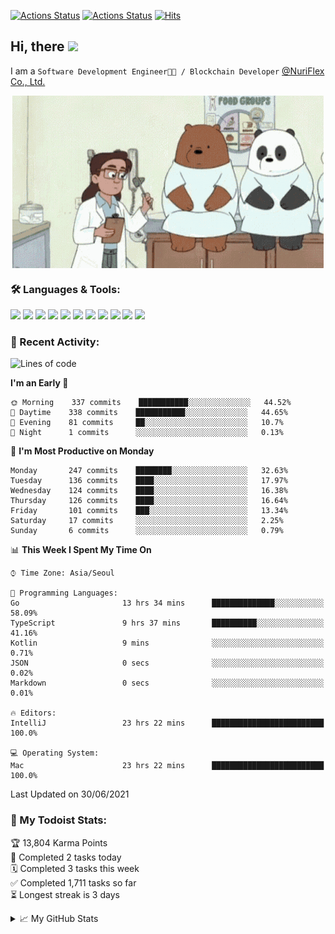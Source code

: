 
[![Actions Status](https://github.com/ddok2/ddok2/workflows/Todoist%20Readme/badge.svg)](https://github.com/ddok2/ddok2/actions)
[![Actions Status](https://github.com/ddok2/ddok2/workflows/wakatime-stats/badge.svg)](https://github.com/ddok2/ddok2/actions)
[![Hits](https://hits.seeyoufarm.com/api/count/incr/badge.svg?url=https%3A%2F%2Fgithub.com%2Fddok2&count_bg=%23FF9595&title_bg=%23555555&icon=github.svg&icon_color=%23FFFFFF&title=hits&edge_flat=false)](https://hits.seeyoufarm.com)

<!-- ![visitors](https://visitor-badge.laobi.icu/badge?page_id=ddok2.ddok2) -->
## Hi, there <img src="https://raw.githubusercontent.com/MartinHeinz/MartinHeinz/master/wave.gif" width="25px">

I am a `Software Development Engineer🧑‍💻 / Blockchain Developer` [@NuriFlex Co., Ltd.](https://nuriflex.com)


<p align="center">
<img align="center" alt="GIF" src="img/debugging.gif" />
</p>


### 🛠 Languages & Tools:
<p>
    <img src="https://img.shields.io/badge/go-%2300ADD8.svg?&style=for-the-badge&logo=go&logoColor=white"/>
    <img src="https://img.shields.io/badge/node.js%20-%2343853D.svg?&style=for-the-badge&logo=node.js&logoColor=white"/>
    <img src="https://img.shields.io/badge/javascript%20-%23323330.svg?&style=for-the-badge&logo=javascript&logoColor=%23F7DF1E"/>
    <img src="https://img.shields.io/badge/typescript%20-%23007ACC.svg?&style=for-the-badge&logo=typescript&logoColor=white"/>
    <img src="https://img.shields.io/badge/python%20-%2314354C.svg?&style=for-the-badge&logo=python&logoColor=white"/>
    <img src="https://img.shields.io/badge/react%20-%2320232a.svg?&style=for-the-badge&logo=react&logoColor=%2361DAFB"/>
    <img src="https://img.shields.io/badge/AWS%20-%23FF9900.svg?&style=for-the-badge&logo=amazon-aws&logoColor=white"/>
    <img src="https://img.shields.io/badge/Google%20Cloud%20-%234285F4.svg?&style=for-the-badge&logo=google-cloud&logoColor=white"/>
    <img src="https://img.shields.io/badge/docker%20-%230db7ed.svg?&style=for-the-badge&logo=docker&logoColor=white"/>
    <img src="https://img.shields.io/badge/kubernetes%20-%23326ce5.svg?&style=for-the-badge&logo=kubernetes&logoColor=white"/>
    <img src="https://img.shields.io/badge/ansible%20-%231A1918.svg?&style=for-the-badge&logo=ansible&logoColor=white"/>
</p>

### 🌈 Recent Activity:
<!--START_SECTION:waka-->
![Lines of code](https://img.shields.io/badge/From%20Hello%20World%20I%27ve%20Written-692611%20lines%20of%20code-blue)

**I'm an Early 🐤** 

```text
🌞 Morning    337 commits    ███████████░░░░░░░░░░░░░░   44.52% 
🌆 Daytime    338 commits    ███████████░░░░░░░░░░░░░░   44.65% 
🌃 Evening    81 commits     ██░░░░░░░░░░░░░░░░░░░░░░░   10.7% 
🌙 Night      1 commits      ░░░░░░░░░░░░░░░░░░░░░░░░░   0.13%

```
📅 **I'm Most Productive on Monday** 

```text
Monday       247 commits    ████████░░░░░░░░░░░░░░░░░   32.63% 
Tuesday      136 commits    ████░░░░░░░░░░░░░░░░░░░░░   17.97% 
Wednesday    124 commits    ████░░░░░░░░░░░░░░░░░░░░░   16.38% 
Thursday     126 commits    ████░░░░░░░░░░░░░░░░░░░░░   16.64% 
Friday       101 commits    ███░░░░░░░░░░░░░░░░░░░░░░   13.34% 
Saturday     17 commits     ░░░░░░░░░░░░░░░░░░░░░░░░░   2.25% 
Sunday       6 commits      ░░░░░░░░░░░░░░░░░░░░░░░░░   0.79%

```


📊 **This Week I Spent My Time On** 

```text
⌚︎ Time Zone: Asia/Seoul

💬 Programming Languages: 
Go                       13 hrs 34 mins      ██████████████░░░░░░░░░░░   58.09% 
TypeScript               9 hrs 37 mins       ██████████░░░░░░░░░░░░░░░   41.16% 
Kotlin                   9 mins              ░░░░░░░░░░░░░░░░░░░░░░░░░   0.71% 
JSON                     0 secs              ░░░░░░░░░░░░░░░░░░░░░░░░░   0.02% 
Markdown                 0 secs              ░░░░░░░░░░░░░░░░░░░░░░░░░   0.01%

🔥 Editors: 
IntelliJ                 23 hrs 22 mins      █████████████████████████   100.0%

💻 Operating System: 
Mac                      23 hrs 22 mins      █████████████████████████   100.0%

```


 Last Updated on 30/06/2021
<!--END_SECTION:waka-->

### 🚧 My Todoist Stats:
<!-- TODO-IST:START -->
🏆  13,804 Karma Points           
🌸  Completed 2 tasks today           
🗓  Completed 3 tasks this week           
✅  Completed 1,711 tasks so far           
⏳  Longest streak is 3 days
<!-- TODO-IST:END -->

<details>
<summary>📈 My GitHub Stats</summary>
<p align="center"> <img src="https://github-readme-stats.vercel.app/api?username=ddok2&show_icons=true" alt="ddok2" />
</details>
